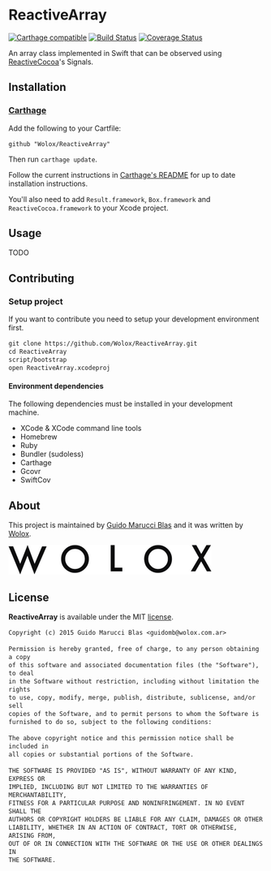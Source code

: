 # ReactiveArray

[![Carthage compatible](https://img.shields.io/badge/Carthage-compatible-4BC51D.svg?style=flat)](https://github.com/Carthage/Carthage)
[![Build Status](https://travis-ci.org/Wolox/ReactiveArray.svg?branch=master)](https://travis-ci.org/Wolox/ReactiveArray)
[![Coverage Status](https://coveralls.io/repos/Wolox/ReactiveArray/badge.svg?branch=master&service=github)](https://coveralls.io/github/Wolox/ReactiveArray?branch=master)

An array class implemented in Swift that can be observed using [ReactiveCocoa](https://github.com/ReactiveCocoa/ReactiveCocoa)'s Signals.

## Installation

### [Carthage]

[Carthage]: https://github.com/Carthage/Carthage

Add the following to your Cartfile:

```
github "Wolox/ReactiveArray"
```

Then run `carthage update`.

Follow the current instructions in [Carthage's README][carthage-installation]
for up to date installation instructions.

[carthage-installation]: https://github.com/Carthage/Carthage#adding-frameworks-to-an-application

You'll also need to add `Result.framework`, `Box.framework` and `ReactiveCocoa.framework` to your Xcode
project.

[Box]: https://github.com/robrix/box
[Result]: https://github.com/antitypical/Result
[ReactiveCocoa]: https://github.com/ReactiveCocoa/ReactiveCocoa

## Usage

TODO

## Contributing

### Setup project

If you want to contribute you need to setup your
development environment first.

    git clone https://github.com/Wolox/ReactiveArray.git
    cd ReactiveArray
    script/bootstrap
    open ReactiveArray.xcodeproj

#### Environment dependencies

The following dependencies must be installed in your development machine.

 * XCode & XCode command line tools
 * Homebrew
 * Ruby
 * Bundler (sudoless)
 * Carthage
 * Gcovr
 * SwiftCov

## About

This project is maintained by [Guido Marucci Blas](https://github.com/guidomb) and it was written by [Wolox](http://www.wolox.com.ar).

![Wolox](https://raw.githubusercontent.com/Wolox/press-kit/master/logos/logo_banner.png)

## License

**ReactiveArray** is available under the MIT [license](https://raw.githubusercontent.com/Wolox/ReactiveArray/master/LICENSE).

    Copyright (c) 2015 Guido Marucci Blas <guidomb@wolox.com.ar>

    Permission is hereby granted, free of charge, to any person obtaining a copy
    of this software and associated documentation files (the "Software"), to deal
    in the Software without restriction, including without limitation the rights
    to use, copy, modify, merge, publish, distribute, sublicense, and/or sell
    copies of the Software, and to permit persons to whom the Software is
    furnished to do so, subject to the following conditions:

    The above copyright notice and this permission notice shall be included in
    all copies or substantial portions of the Software.

    THE SOFTWARE IS PROVIDED "AS IS", WITHOUT WARRANTY OF ANY KIND, EXPRESS OR
    IMPLIED, INCLUDING BUT NOT LIMITED TO THE WARRANTIES OF MERCHANTABILITY,
    FITNESS FOR A PARTICULAR PURPOSE AND NONINFRINGEMENT. IN NO EVENT SHALL THE
    AUTHORS OR COPYRIGHT HOLDERS BE LIABLE FOR ANY CLAIM, DAMAGES OR OTHER
    LIABILITY, WHETHER IN AN ACTION OF CONTRACT, TORT OR OTHERWISE, ARISING FROM,
    OUT OF OR IN CONNECTION WITH THE SOFTWARE OR THE USE OR OTHER DEALINGS IN
    THE SOFTWARE.
